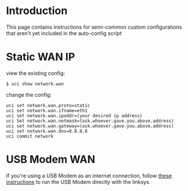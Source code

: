 

# Introduction #

This page contains instructions for semi-common custom configurations that aren't yet included in the auto-config script


# Static WAN IP #

view the existing config:
```
$ uci show network.wan
```

change the config:
```
uci set network.wan.proto=static
uci set network.wan.ifname=eth1
uci set network.wan.ipaddr=(your desired ip address)
uci Set network.wan.netmask=(ask.whoever.gave.you.above.address)
uci set network.wan.gateway=(ask.whoever.gave.you.above.address)
uci set network.wan.dns=8.8.8.8
uci commit network
```

# USB Modem WAN #

If you're using a USB Modem as an internet connection, follow [these instructions](USBModem.md) to run the USB Modem directly with the linksys.
